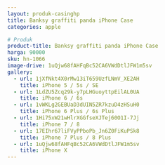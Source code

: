 ```yaml
---
layout: produk-casinghp
title: Banksy graffiti panda iPhone Case
categories: apple

# Produk
product-title: Banksy graffiti panda iPhone Case
harga: 90000
sku: hn-1066
image-drive: 1uQjw68fAHFqBc52CA6VWdDtlJFW1m5sv
gallery:
  - url: 1jXfNkt4X0rMw13iT659UzfLNmV_XE2AH
    title: iPhone 5 / 5s / SE
  - url: 1LdZU5Zcq29k-y7pLHGuoyttpEilAL0UA
    title: iPhone 6 / 6s
  - url: 1vWKLg2GEBUaD3dUIN5ZR7kzuD4zHSuH0
    title: iPhone 6 Plus / 6s Plus
  - url: 1Hi75xW21wHlrXGGfseXJTej60O1I-7Jj
    title: iPhone 7 / 8
  - url: 17EIhr67liFVyPPboPb_Jn6Z0FiKuPSk8
    title: iPhone 7 Plus / 8 Plus
  - url: 1uQjw68fAHFqBc52CA6VWdDtlJFW1m5sv
    title: iPhone X
---
```

